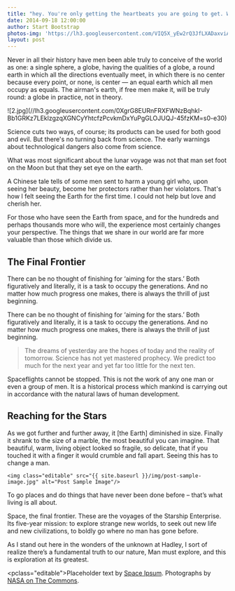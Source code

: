 ```yaml
---
title: "hey. You're only getting the heartbeats you are going to get. What will you do with yours?"
date: 2014-09-18 12:00:00
author: Start Bootstrap
photos-img: 'https://lh3.googleusercontent.com/VIQ5X_yEw2rQ3JfLXADaxviAp22NEOqRq3qLrKWO_IDkumsGgEmk2atusbRFee_0xrJyWP4T2uY=w1680-e30'
layout: post
---
```


<p class="editable">Never in all their history have men been able truly to conceive of the world as one: a single sphere, a globe, having the qualities of a globe, a round earth in which all the directions eventually meet, in which there is no center because every point, or none, is center — an equal earth which all men occupy as equals. The airman's earth, if free men make it, will be truly round: a globe in practice, not in theory.</p>
![2.jpg](//lh3.googleusercontent.com/0XgrG8EURnFRXFWNzBqhkI-Bb1GRKz7LEklzgzqXGNCyYhtcfzPcvkmDxYuPgGLOJUQJ-45fzKM=s0-e30)
<p class="editable">Science cuts two ways, of course; its products can be used for both good and evil. But there's no turning back from science. The early warnings about technological dangers also come from science.</p>

<p class="editable">What was most significant about the lunar voyage was not that man set foot on the Moon but that they set eye on the earth.</p>

<p class="editable">A Chinese tale tells of some men sent to harm a young girl who, upon seeing her beauty, become her protectors rather than her violators. That's how I felt seeing the Earth for the first time. I could not help but love and cherish her.</p>

<p class="editable">For those who have seen the Earth from space, and for the hundreds and perhaps thousands more who will, the experience most certainly changes your perspective. The things that we share in our world are far more valuable than those which divide us.</p>

<h2 class="section-heading editable">The Final Frontier</h2>

<p class="editable">There can be no thought of finishing for ‘aiming for the stars.’ Both figuratively and literally, it is a task to occupy the generations. And no matter how much progress one makes, there is always the thrill of just beginning.</p>

<p class="editable">There can be no thought of finishing for ‘aiming for the stars.’ Both figuratively and literally, it is a task to occupy the generations. And no matter how much progress one makes, there is always the thrill of just beginning.</p>

<blockquote class="editable">The dreams of yesterday are the hopes of today and the reality of tomorrow. Science has not yet mastered prophecy. We predict too much for the next year and yet far too little for the next ten.</blockquote>

<p class="editable">Spaceflights cannot be stopped. This is not the work of any one man or even a group of men. It is a historical process which mankind is carrying out in accordance with the natural laws of human development.</p>

<h2 class="section-heading edtable">Reaching for the Stars</h2>

<p class="editable">As we got further and further away, it [the Earth] diminished in size. Finally it shrank to the size of a marble, the most beautiful you can imagine. That beautiful, warm, living object looked so fragile, so delicate, that if you touched it with a finger it would crumble and fall apart. Seeing this has to change a man.</p>


    <img class="editable" src="{{ site.baseurl }}/img/post-sample-image.jpg" alt="Post Sample Image"/>

<span class="caption text-muted editable">To go places and do things that have never been done before – that’s what living is all about.</span>

<p class="editable">Space, the final frontier. These are the voyages of the Starship Enterprise. Its five-year mission: to explore strange new worlds, to seek out new life and new civilizations, to boldly go where no man has gone before.</p>

<p class="editable">As I stand out here in the wonders of the unknown at Hadley, I sort of realize there’s a fundamental truth to our nature, Man must explore, and this is exploration at its greatest.</p>

<pclass="editable">Placeholder text by <a href="http://spaceipsum.com/">Space Ipsum</a>. Photographs by <a href="https://www.flickr.com/photos/nasacommons/">NASA on The Commons</a>.</p>
